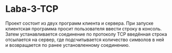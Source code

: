# Laba-3-TCP
Проект состоит из двух программ клиента и сервера. При запуске клиентская программа просит пользователя ввести строку в консоль. Затем устанавливается соединение по протоколу TCP введённая строка отсылается на сервер, где подсчитывается количество символов в ней и возвращается по ранее установленному соединению.
